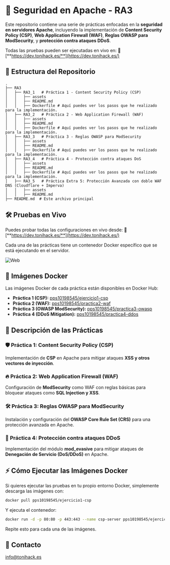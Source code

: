 # 🚀 Seguridad en Apache - RA3

Este repositorio contiene una serie de prácticas enfocadas en la **seguridad en servidores Apache**, incluyendo la implementación de **Content Security Policy (CSP)**, **Web Application Firewall (WAF)**, **Reglas OWASP para ModSecurity**, y **protección contra ataques DDoS**.

Todas las pruebas pueden ser ejecutadas en vivo en: 🔗 [**https://dev.tonihack.es/**](https://dev.tonihack.es/)

## 📂 Estructura del Repositorio

```
.
├── RA3
│   ├── RA3_1   # Práctica 1 - Content Security Policy (CSP)
│   │   ├── assets
│   │   ├── README.md
│   │   ├── Dockerfile # Aquí puedes ver los pasos que he realizado para la implementación.
│   ├── RA3_2   # Práctica 2 - Web Application Firewall (WAF)
│   │   ├── assets
│   │   ├── README.md
│   │   ├── Dockerfile # Aquí puedes ver los pasos que he realizado para la implementación.
│   ├── RA3_3   # Práctica 3 - Reglas OWASP para ModSecurity
│   │   ├── assets
│   │   ├── README.md
│   │   ├── Dockerfile # Aquí puedes ver los pasos que he realizado para la implementación.
│   ├── RA3_4   # Práctica 4 - Protección contra ataques DoS
│   │   ├── assets
│   │   ├── README.md
│   │   ├── Dockerfile # Aquí puedes ver los pasos que he realizado para la implementación.
│   ├── RA3_5   # Práctica Extra 5: Protección Avanzada con doble WAF DNS (Cloudflare + Imperva)
│   │   ├── assets
│   │   ├── README.md
├── README.md  # Este archivo principal
```

## 🛠️ Pruebas en Vivo

Puedes probar todas las configuraciones en vivo desde: 🔗 [**https://dev.tonihack.es/**](https://dev.tonihack.es/)

Cada una de las prácticas tiene un contenedor Docker específico que se está ejecutando en el servidor.

![Web](https://i.imgur.com/jsUPldG.png)

## 🐳 Imágenes Docker

Las imágenes Docker de cada práctica están disponibles en Docker Hub:

- **Práctica 1 (CSP):** [pps10198545/ejercicio1-csp](https://hub.docker.com/r/pps10198545/ejercicio1-csp)
- **Práctica 2 (WAF):** [pps10198545/practica2-waf](https://hub.docker.com/r/pps10198545/practica2-waf)
- **Práctica 3 (OWASP ModSecurity):** [pps10198545/practica3-owasp](https://hub.docker.com/r/pps10198545/practica3-owasp)
- **Práctica 4 (DDoS Mitigation):** [pps10198545/practica4-ddos](https://hub.docker.com/r/pps10198545/practica4-ddos)

## 📖 Descripción de las Prácticas

### 🛡️ **Práctica 1: Content Security Policy (CSP)**

Implementación de **CSP** en Apache para mitigar ataques **XSS y otros vectores de inyección**.

### 🔥 **Práctica 2: Web Application Firewall (WAF)**

Configuración de **ModSecurity** como WAF con reglas básicas para bloquear ataques como **SQL Injection y XSS**.

### 🛠️ **Práctica 3: Reglas OWASP para ModSecurity**

Instalación y configuración del **OWASP Core Rule Set (CRS)** para una protección avanzada en Apache.

### 🚀 **Práctica 4: Protección contra ataques DDoS**

Implementación del módulo **mod\_evasive** para mitigar ataques de **Denegación de Servicio (DoS/DDoS)** en Apache.

## ⚡ Cómo Ejecutar las Imágenes Docker

Si quieres ejecutar las pruebas en tu propio entorno Docker, simplemente descarga las imágenes con:

```bash
docker pull pps10198545/ejercicio1-csp
```

Y ejecuta el contenedor:

```bash
docker run -d -p 80:80 -p 443:443 --name csp-server pps10198545/ejercicio1-csp
```

Repite esto para cada una de las imágenes.

## 📢 Contacto

info@tonihack.es
